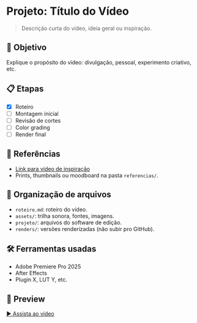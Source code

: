 # Projeto: Título do Vídeo

> Descrição curta do vídeo, ideia geral ou inspiração.

## 🎯 Objetivo

Explique o propósito do vídeo: divulgação, pessoal, experimento criativo, etc.

## 📋 Etapas

- [x] Roteiro
- [ ] Montagem inicial
- [ ] Revisão de cortes
- [ ] Color grading
- [ ] Render final

## 🧠 Referências

- [Link para vídeo de inspiração](https://...)
- Prints, thumbnails ou moodboard na pasta `referencias/`.

## 📁 Organização de arquivos

- `roteiro.md`: roteiro do vídeo.
- `assets/`: trilha sonora, fontes, imagens.
- `projeto/`: arquivos do software de edição.
- `renders/`: versões renderizadas (não subir pro GitHub).

## 🛠️ Ferramentas usadas

- Adobe Premiere Pro 2025
- After Effects
- Plugin X, LUT Y, etc.

## 🎥 Preview

[▶️ Assista ao vídeo](Assets/2ec61932c88b1b3b906aeeb01a40af88.gif)